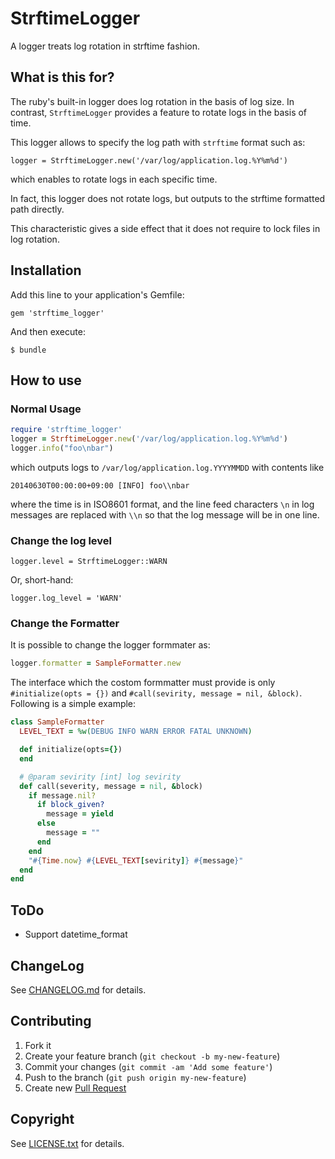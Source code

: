 # StrftimeLogger

A logger treats log rotation in strftime fashion.

## What is this for?

The ruby's built-in logger does log rotation in the basis of log size.
In contrast, `StrftimeLogger` provides a feature to rotate logs in the basis of time.

This logger allows to specify the log path with `strftime` format such as:

```
logger = StrftimeLogger.new('/var/log/application.log.%Y%m%d')
```

which enables to rotate logs in each specific time.

In fact, this logger does not rotate logs, but outputs to the strftime formatted path directly. 

This characteristic gives a side effect that it does not require to lock files in log rotation. 

## Installation

Add this line to your application's Gemfile:

    gem 'strftime_logger'

And then execute:

    $ bundle

## How to use

### Normal Usage

```ruby
require 'strftime_logger'
logger = StrftimeLogger.new('/var/log/application.log.%Y%m%d')
logger.info("foo\nbar")
```

which outputs logs to `/var/log/application.log.YYYYMMDD` with contents like

```
20140630T00:00:00+09:00 [INFO] foo\\nbar
```

where the time is in ISO8601 format, and the line feed characters `\n` in log messages
are replaced with `\\n` so that the log message will be in one line.

### Change the log level

```
logger.level = StrftimeLogger::WARN
```

Or, short-hand: 

```
logger.log_level = 'WARN'
```

### Change the Formatter

It is possible to change the logger formmater as:

```ruby
logger.formatter = SampleFormatter.new
```

The interface which the costom formmatter must provide is only `#initialize(opts = {})` and `#call(sevirity, message = nil, &block)`. Following is a simple example:

```ruby
class SampleFormatter
  LEVEL_TEXT = %w(DEBUG INFO WARN ERROR FATAL UNKNOWN)

  def initialize(opts={})
  end

  # @param sevirity [int] log sevirity
  def call(severity, message = nil, &block)
    if message.nil?
      if block_given?
        message = yield
      else
        message = ""
      end
    end
    "#{Time.now} #{LEVEL_TEXT[sevirity]} #{message}"
  end
end
```

## ToDo

* Support datetime_format

## ChangeLog

See [CHANGELOG.md](CHANGELOG.md) for details.

## Contributing

1. Fork it
2. Create your feature branch (`git checkout -b my-new-feature`)
3. Commit your changes (`git commit -am 'Add some feature'`)
4. Push to the branch (`git push origin my-new-feature`)
5. Create new [Pull Request](../../pull/new/master)

## Copyright

See [LICENSE.txt](LICENSE.txt) for details.
